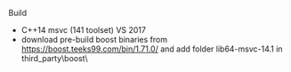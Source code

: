 Build 
 - C++14 msvc (141 toolset) VS 2017
 - download pre-build boost binaries from https://boost.teeks99.com/bin/1.71.0/ 
 	and add folder lib64-msvc-14.1 in third_party\boost\
